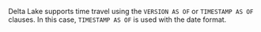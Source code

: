 Delta Lake supports time travel using the `VERSION AS OF` or `TIMESTAMP AS OF` clauses. In this case, `TIMESTAMP AS OF` is used with the date format.
